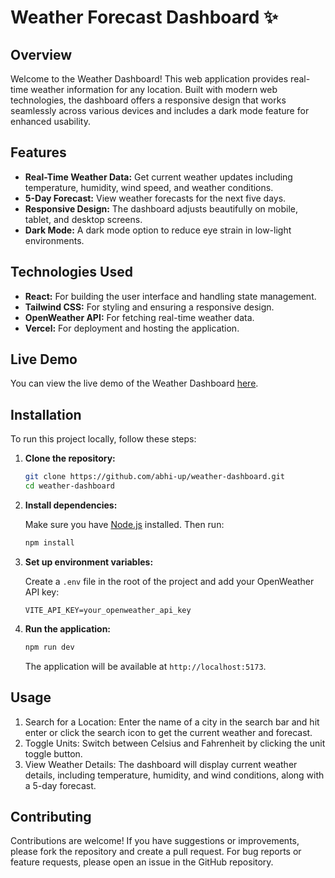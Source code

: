 # Weather Forecast Dashboard ✨

## Overview

Welcome to the Weather Dashboard! This web application provides real-time weather information for any location. Built with modern web technologies, the dashboard offers a responsive design that works seamlessly across various devices and includes a dark mode feature for enhanced usability.

## Features

-   **Real-Time Weather Data:** Get current weather updates including temperature, humidity, wind speed, and weather conditions.
-   **5-Day Forecast:** View weather forecasts for the next five days.
-   **Responsive Design:** The dashboard adjusts beautifully on mobile, tablet, and desktop screens.
-   **Dark Mode:** A dark mode option to reduce eye strain in low-light environments.

## Technologies Used

-   **React:** For building the user interface and handling state management.
-   **Tailwind CSS:** For styling and ensuring a responsive design.
-   **OpenWeather API:** For fetching real-time weather data.
-   **Vercel:** For deployment and hosting the application.

## Live Demo

You can view the live demo of the Weather Dashboard [here](https://abhi-weather-dash.vercel.app/).

## Installation

To run this project locally, follow these steps:

1. **Clone the repository:**

    ```bash
    git clone https://github.com/abhi-up/weather-dashboard.git
    cd weather-dashboard
    ```

2. **Install dependencies:**

    Make sure you have [Node.js](https://nodejs.org/) installed. Then run:

    ```bash
    npm install
    ```

3. **Set up environment variables:**

    Create a `.env` file in the root of the project and add your OpenWeather API key:

    ```plaintext
    VITE_API_KEY=your_openweather_api_key
    ```

4. **Run the application:**

    ```bash
    npm run dev
    ```

    The application will be available at `http://localhost:5173`.

## Usage

1. Search for a Location: Enter the name of a city in the search bar and hit enter or click the search icon to get the current weather and forecast.
2. Toggle Units: Switch between Celsius and Fahrenheit by clicking the unit toggle button.
3. View Weather Details: The dashboard will display current weather details, including temperature, humidity, and wind conditions, along with a 5-day forecast.

## Contributing

Contributions are welcome! If you have suggestions or improvements, please fork the repository and create a pull request. For bug reports or feature requests, please open an issue in the GitHub repository.
